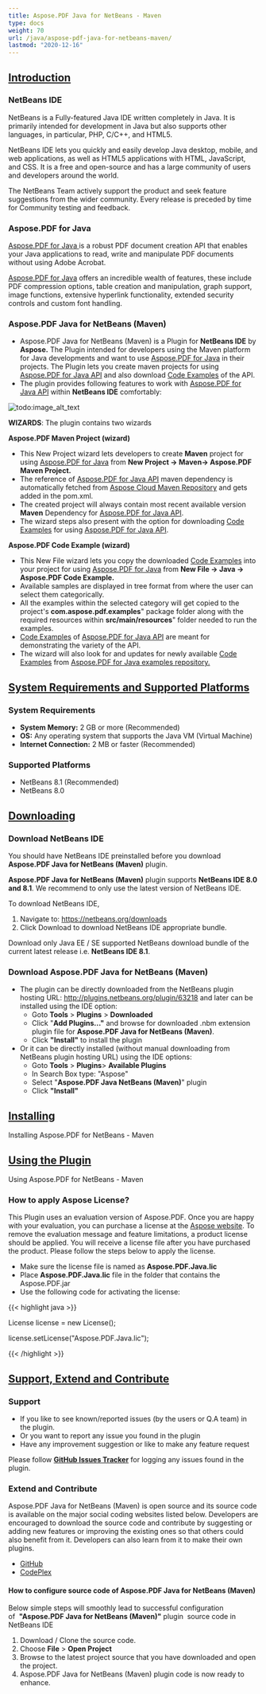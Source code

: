 ```yaml
---
title: Aspose.PDF Java for NetBeans - Maven
type: docs
weight: 70
url: /java/aspose-pdf-java-for-netbeans-maven/
lastmod: "2020-12-16"
---
```


## <ins>**Introduction**
### **NetBeans IDE**
NetBeans is a Fully-featured Java IDE written completely in Java. It is primarily intended for development in Java but also supports other languages, in particular, PHP, C/C++, and HTML5.

NetBeans IDE lets you quickly and easily develop Java desktop, mobile, and web applications, as well as HTML5 applications with HTML, JavaScript, and CSS. It is a free and open-source and has a large community of users and developers around the world.

The NetBeans Team actively support the product and seek feature suggestions from the wider community. Every release is preceded by time for Community testing and feedback.
### **Aspose.PDF for Java**
[Aspose.PDF for Java ](https://products.aspose.com/pdf/java)is a robust PDF document creation API that enables your Java applications to read, write and manipulate PDF documents without using Adobe Acrobat.

[Aspose.PDF for Java](https://products.aspose.com/pdf/java) offers an incredible wealth of features, these include PDF compression options, table creation and manipulation, graph support, image functions, extensive hyperlink functionality, extended security controls and custom font handling.
### **Aspose.PDF Java for NetBeans (Maven)**
- Aspose.PDF Java for NetBeans (Maven) is a Plugin for **NetBeans IDE** by **Aspose.** The Plugin intended for developers using the Maven platform for Java developments and want to use [Aspose.PDF for Java](https://products.aspose.com/pdf/java) in their projects. The Plugin lets you create maven projects for using [Aspose.PDF for Java API](https://products.aspose.com/pdf/java) and also download [Code Examples](https://github.com/aspose-pdf/Aspose.PDF-for-Java/tree/master/Examples) of the API. 
- The plugin provides following features to work with [Aspose.PDF for Java API](https://products.aspose.com/pdf/java) within **NetBeans IDE** comfortably: 

![todo:image_alt_text](http://i.imgur.com/KWKGljg.png)


**WIZARDS**:
The plugin contains two wizards

**Aspose.PDF Maven Project (wizard)** 

- This New Project wizard lets developers to create **Maven** project for using [Aspose.PDF for Java](https://products.aspose.com/pdf/java) from **New Project -> Maven-> Aspose.PDF Maven Project.**
- The reference of [Aspose.PDF for Java API](https://products.aspose.com/pdf/java) maven dependency is automatically fetched from [Aspose Cloud Maven Repository](http://maven.aspose.com/artifactory/webapp/home.html?0) and gets added in the pom.xml.
- The created project will always contain most recent available version **Maven** Dependency for [Aspose.PDF for Java API](https://products.aspose.com/pdf/java).
- The wizard steps also present with the option for downloading [Code Examples](https://github.com/aspose-pdf/Aspose.PDF-for-Java/tree/master/Examples) for using [Aspose.PDF for Java API](https://products.aspose.com/pdf/java).

**Aspose.PDF Code Example (wizard)** 

- This New File wizard lets you copy the downloaded [Code Examples](https://github.com/aspose-pdf/Aspose.PDF-for-Java/tree/master/Examples) into your project for using [Aspose.PDF for Java](https://products.aspose.com/pdf/java) from **New File -> Java -> Aspose.PDF Code Example.** 
- Available samples are displayed in tree format from where the user can select them categorically.
- All the examples within the selected category will get copied to the project's **com.aspose.pdf.examples**" package folder along with the required resources within **src/main/resources**" folder needed to run the examples.
- [Code Examples](https://github.com/aspose-pdf/Aspose.PDF-for-Java/tree/master/Examples) of [Aspose.PDF for Java API](https://products.aspose.com/pdf/java) are meant for demonstrating the variety of the API.
- The wizard will also look for and updates for newly available [Code Examples](https://github.com/aspose-pdf/Aspose.PDF-for-Java/tree/master/Examples) from [Aspose.PDF for Java examples repository.](https://github.com/aspose-pdf/Aspose.PDF-for-Java/tree/master/Examples)
## <ins>**System Requirements and Supported Platforms**
### **System Requirements**
- **System Memory:** 2 GB or more (Recommended)
- **OS:** Any operating system that supports the Java VM (Virtual Machine)
- **Internet Connection:** 2 MB or faster (Recommended)
### **Supported Platforms**
- NetBeans 8.1 (Recommended)
- NetBeans 8.0
## <ins>**Downloading**
### **Download NetBeans IDE**
You should have NetBeans IDE preinstalled before you download **Aspose.PDF Java for NetBeans (Maven)** plugin.

**Aspose.PDF Java for NetBeans (Maven)** plugin supports **NetBeans IDE 8.0 and 8.1**. We recommend to only use the latest version of NetBeans IDE.

To download NetBeans IDE,

1. Navigate to: <https://netbeans.org/downloads>
1. Click Download to download NetBeans IDE appropriate bundle. 

Download only Java EE / SE supported NetBeans download bundle of the current latest release i.e. **NetBeans IDE 8.1**.
### **Download Aspose.PDF Java for NetBeans (Maven)**
- The plugin can be directly downloaded from the NetBeans plugin hosting URL: <http://plugins.netbeans.org/plugin/63218>
  and later can be installed using the IDE option:
  - Goto **Tools** > **Plugins** > **Downloaded**
  - Click "**Add Plugins..."** and browse for downloaded .nbm extension plugin file for **Aspose.PDF Java for NetBeans (Maven)**.
  - Click **"Install"** to install the plugin
- Or it can be directly installed (without manual downloading from NetBeans plugin hosting URL) using the IDE options:
  - Goto **Tools** > **Plugins**> **Available Plugins**
  - In Search Box type: "Aspose"
  - Select "**Aspose.PDF Java NetBeans (Maven)**" plugin
  - Click **"Install"**
## <ins>**Installing**
Installing Aspose.PDF for NetBeans - Maven
## <ins>**Using the Plugin**
Using Aspose.PDF for NetBeans - Maven
### **How to apply Aspose License?**
This Plugin uses an evaluation version of Aspose.PDF. Once you are happy with your evaluation, you can purchase a license at the [Aspose website](http://www.aspose.com/purchase/default.aspx).
To remove the evaluation message and feature limitations, a product license should be applied. You will receive a license file after you have purchased the product. Please follow the steps below to apply the license.

- Make sure the license file is named as **Aspose.PDF.Java.lic**
- Place **Aspose.PDF.Java.lic** file in the folder that contains the Aspose.PDF.jar
- Use the following code for activating the license:

{{< highlight java >}}

 License license = new License();

license.setLicense("Aspose.PDF.Java.lic");

{{< /highlight >}}
## <ins>**Support, Extend and Contribute**
### **Support**
- If you like to see known/reported issues (by the users or Q.A team) in the plugin.
- Or you want to report any issue you found in the plugin
- Have any improvement suggestion or like to make any feature request

Please follow [**GitHub Issues Tracker**](https://github.com/aspose-pdf/Aspose.PDF-for-Java/issues) for logging any issues found in the plugin.
### **Extend and Contribute**
Aspose.PDF Java for NetBeans (Maven) is open source and its source code is available on the major social coding websites listed below. Developers are encouraged to download the source code and contribute by suggesting or adding new features or improving the existing ones so that others could also benefit from it. Developers can also learn from it to make their own plugins.

- [GitHub](https://github.com/aspose-pdf/Aspose.PDF-for-Java/tree/master/Plugins/Aspose_Pdf_Java_for_NetBeans\(Maven\))
- [CodePlex](https://asposepdfjavanetbeans.codeplex.com/)
#### **How to configure source code of Aspose.PDF Java for NetBeans (Maven)**
Below simple steps will smoothly lead to successful configuration of  **"Aspose.PDF Java for NetBeans (Maven)"** plugin  source code in NetBeans IDE

1. Download / Clone the source code.
1. Choose **File** > **Open Project**
1. Browse to the latest project source that you have downloaded and open the project.
1. Aspose.PDF Java for NetBeans (Maven) plugin code is now ready to enhance.
